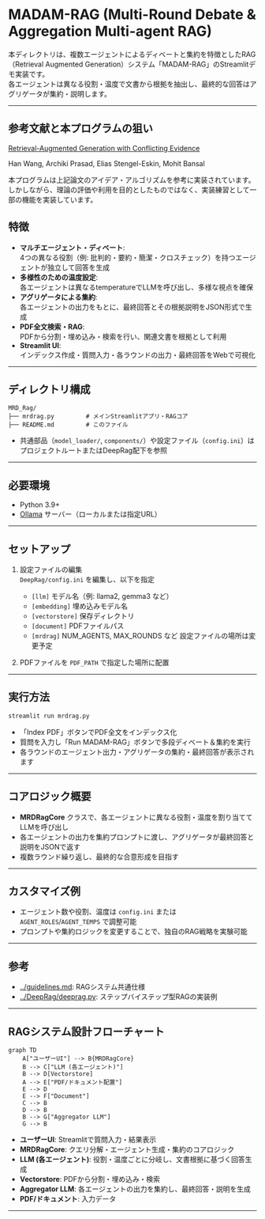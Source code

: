 # MADAM-RAG (Multi-Round Debate & Aggregation Multi-agent RAG)

本ディレクトリは、複数エージェントによるディベートと集約を特徴としたRAG（Retrieval Augmented Generation）システム「MADAM-RAG」のStreamlitデモ実装です。  
各エージェントは異なる役割・温度で文書から根拠を抽出し、最終的な回答はアグリゲータが集約・説明します。

---

## 参考文献と本プログラムの狙い
[Retrieval-Augmented Generation with Conflicting Evidence](https://arxiv.org/abs/2504.13079)

Han Wang, Archiki Prasad, Elias Stengel-Eskin, Mohit Bansal

本プログラムは上記論文のアイデア・アルゴリズムを参考に実装されています。しかしながら、理論の評価や利用を目的としたものではなく、実装練習として一部の機能を実装しています。

## 特徴

- **マルチエージェント・ディベート**:  
  4つの異なる役割（例: 批判的・要約・簡潔・クロスチェック）を持つエージェントが独立して回答を生成
- **多様性のための温度設定**:  
  各エージェントは異なるtemperatureでLLMを呼び出し、多様な視点を確保
- **アグリゲータによる集約**:  
  各エージェントの出力をもとに、最終回答とその根拠説明をJSON形式で生成
- **PDF全文検索・RAG**:  
  PDFから分割・埋め込み・検索を行い、関連文書を根拠として利用
- **Streamlit UI**:  
  インデックス作成・質問入力・各ラウンドの出力・最終回答をWebで可視化

---

## ディレクトリ構成

```
MRD_Rag/
├── mrdrag.py         # メインStreamlitアプリ・RAGコア
├── README.md         # このファイル
```
- 共通部品（`model_loader/`, `components/`）や設定ファイル（`config.ini`）はプロジェクトルートまたはDeepRag配下を参照

---

## 必要環境

- Python 3.9+
- [Ollama](https://ollama.com/) サーバー（ローカルまたは指定URL）

---

## セットアップ

1. 設定ファイルの編集  
   `DeepRag/config.ini` を編集し、以下を指定
    - `[llm]` モデル名（例: llama2, gemma3 など）
    - `[embedding]` 埋め込みモデル名
    - `[vectorstore]` 保存ディレクトリ
    - `[document]` PDFファイルパス
    - `[mrdrag]` NUM_AGENTS, MAX_ROUNDS など
設定ファイルの場所は変更予定

2. PDFファイルを `PDF_PATH` で指定した場所に配置

---

## 実行方法

```sh
streamlit run mrdrag.py
```

- 「Index PDF」ボタンでPDF全文をインデックス化
- 質問を入力し「Run MADAM-RAG」ボタンで多段ディベート＆集約を実行
- 各ラウンドのエージェント出力・アグリゲータの集約・最終回答が表示されます

---

## コアロジック概要

- **MRDRagCore** クラスで、各エージェントに異なる役割・温度を割り当ててLLMを呼び出し
- 各エージェントの出力を集約プロンプトに渡し、アグリゲータが最終回答と説明をJSONで返す
- 複数ラウンド繰り返し、最終的な合意形成を目指す

---

## カスタマイズ例

- エージェント数や役割、温度は `config.ini` または `AGENT_ROLES`/`AGENT_TEMPS` で調整可能
- プロンプトや集約ロジックを変更することで、独自のRAG戦略を実験可能

---

## 参考

- [../guidelines.md](../guidelines.md): RAGシステム共通仕様
- [../DeepRag/deeprag.py](../DeepRag/deeprag.py): ステップバイステップ型RAGの実装例

---

## RAGシステム設計フローチャート

```mermaid
graph TD
    A["ユーザーUI"] --> B{MRDRagCore}
    B --> C["LLM (各エージェント)"]
    B --> D[Vectorstore]
    A --> E["PDF/ドキュメント配置"]
    E --> D
    E --> F["Document"]
    C --> B
    D --> B
    B --> G["Aggregator LLM"]
    G --> B
```

- **ユーザーUI**: Streamlitで質問入力・結果表示
- **MRDRagCore**: クエリ分解・エージェント生成・集約のコアロジック
- **LLM (各エージェント)**: 役割・温度ごとに分岐し、文書根拠に基づく回答生成
- **Vectorstore**: PDFから分割・埋め込み・検索
- **Aggregator LLM**: 各エージェントの出力を集約し、最終回答・説明を生成
- **PDF/ドキュメント**: 入力データ

---

